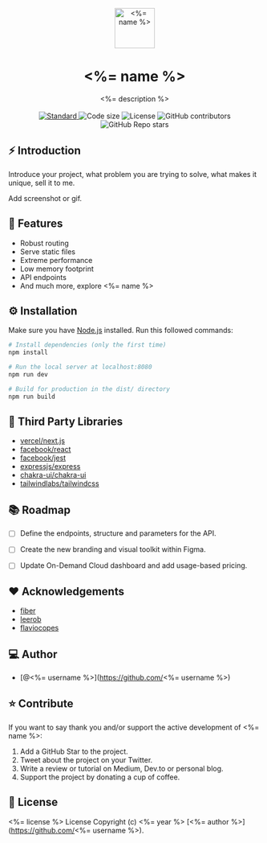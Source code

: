 <p align="center">
  <a href="https://github.com/iamsahebgiri/add-readme">
    <img alt="<%= name %>" height="80" src="https://raw.githubusercontent.com/iamsahebgiri/add-readme/main/static/add-readme.png">
  </a>
</p>
<h1 align="center"><%= name %></h1>

<div align="center">
<%= description %>
</div>

<br />

<div align="center">
  <a href="https://standardjs.com">
    <img src="https://img.shields.io/badge/code%20style-standard-brightgreen.svg?style=flat-square"
      alt="Standard" />
  </a>
  
  <img src="https://img.shields.io/github/languages/code-size/<%= repo %>?style=flat-square" alt="Code size" />

  <img src="https://img.shields.io/github/license/<%= repo %>?style=flat-square" alt="License" />

  <img alt="GitHub contributors" src="https://img.shields.io/github/contributors/<%= repo %>?style=flat-square">

  <img alt="GitHub Repo stars" src="https://img.shields.io/github/stars/<%= repo %>?style=social">
</div>

## ⚡️ Introduction

Introduce your project, what problem you are trying to solve, what makes it unique, sell it to me.

Add screenshot or gif.

## 🎯 Features

- Robust routing
- Serve static files
- Extreme performance
- Low memory footprint
- API endpoints
- And much more, explore <%= name %>

## ⚙️ Installation

Make sure you have [Node.js](https://nodejs.org/en/download/) installed.
Run this followed commands:

```bash
# Install dependencies (only the first time)
npm install

# Run the local server at localhost:8080
npm run dev

# Build for production in the dist/ directory
npm run build
```

## 🌱 Third Party Libraries

- [vercel/next.js](https://github.com/vercel/next.js)
- [facebook/react](https://github.com/facebook/react)
- [facebook/jest](https://github.com/facebook/jest)
- [expressjs/express](https://github.com/expressjs/express)
- [chakra-ui/chakra-ui](https://github.com/chakra-ui/chakra-ui)
- [tailwindlabs/tailwindcss](https://github.com/tailwindlabs/tailwindcss)

## 📚️ Roadmap

- [ ] Define the endpoints, structure and parameters for the API.
- [ ] Create the new branding and visual toolkit within Figma.
- [ ] Update On-Demand Cloud dashboard and add usage-based pricing.


## ❤️ Acknowledgements

- [fiber](https://github.com/gofiber/fiber)
- [leerob](https://github.com/leerob/leerob.io)
- [flaviocopes](https://github.com/flaviocopes)

## ‎‍💻 Author

- [@<%= username %>](https://github.com/<%= username %>)

## ⭐️ Contribute

If you want to say thank you and/or support the active development of <%= name %>:

1. Add a GitHub Star to the project.
2. Tweet about the project on your Twitter.
3. Write a review or tutorial on Medium, Dev.to or personal blog.
4. Support the project by donating a cup of coffee.

## 🧾 License

<%= license %> License Copyright (c) <%= year %> [<%= author %>](https://github.com/<%= username %>).
